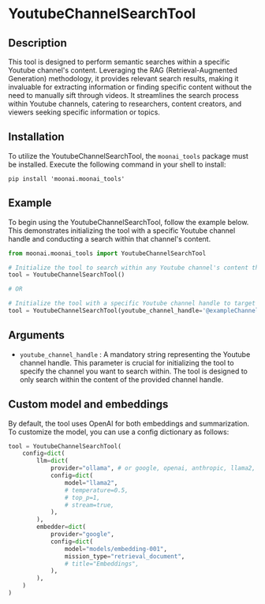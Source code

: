 # YoutubeChannelSearchTool

## Description
This tool is designed to perform semantic searches within a specific Youtube channel's content. Leveraging the RAG (Retrieval-Augmented Generation) methodology, it provides relevant search results, making it invaluable for extracting information or finding specific content without the need to manually sift through videos. It streamlines the search process within Youtube channels, catering to researchers, content creators, and viewers seeking specific information or topics.

## Installation
To utilize the YoutubeChannelSearchTool, the `moonai_tools` package must be installed. Execute the following command in your shell to install:

```shell
pip install 'moonai.moonai_tools'
```

## Example
To begin using the YoutubeChannelSearchTool, follow the example below. This demonstrates initializing the tool with a specific Youtube channel handle and conducting a search within that channel's content.

```python
from moonai.moonai_tools import YoutubeChannelSearchTool

# Initialize the tool to search within any Youtube channel's content the agent learns about during its execution
tool = YoutubeChannelSearchTool()

# OR

# Initialize the tool with a specific Youtube channel handle to target your search
tool = YoutubeChannelSearchTool(youtube_channel_handle='@exampleChannel')
```

## Arguments
- `youtube_channel_handle` : A mandatory string representing the Youtube channel handle. This parameter is crucial for initializing the tool to specify the channel you want to search within. The tool is designed to only search within the content of the provided channel handle.

## Custom model and embeddings

By default, the tool uses OpenAI for both embeddings and summarization. To customize the model, you can use a config dictionary as follows:

```python
tool = YoutubeChannelSearchTool(
    config=dict(
        llm=dict(
            provider="ollama", # or google, openai, anthropic, llama2, ...
            config=dict(
                model="llama2",
                # temperature=0.5,
                # top_p=1,
                # stream=true,
            ),
        ),
        embedder=dict(
            provider="google",
            config=dict(
                model="models/embedding-001",
                mission_type="retrieval_document",
                # title="Embeddings",
            ),
        ),
    )
)
```

